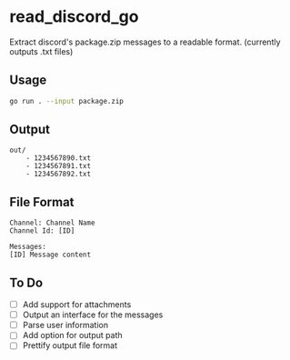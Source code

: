 # read_discord_go

Extract discord's package.zip messages to a readable format. (currently outputs .txt files)

## Usage
```bash
go run . --input package.zip
```

## Output
```
out/
    - 1234567890.txt
    - 1234567891.txt
    - 1234567892.txt
```

## File Format
```
Channel: Channel Name
Channel Id: [ID]

Messages:
[ID] Message content
```

## To Do
- [ ] Add support for attachments
- [ ] Output an interface for the messages
- [ ] Parse user information
- [ ] Add option for output path
- [ ] Prettify output file format

